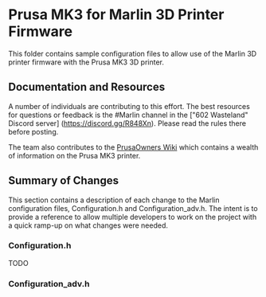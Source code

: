 # Prusa MK3 for Marlin 3D Printer Firmware

This folder contains sample configuration files to allow use of the Marlin 3D
printer firmware with the Prusa MK3 3D printer.

## Documentation and Resources

A number of individuals are contributing to this effort. The best resources
for questions or feedback is the #Marlin channel in the  ["602 Wasteland"
Discord server] (https://discord.gg/R848Xn). Please read the rules there before
posting.

The team also contributes to the [PrusaOwners
Wiki](https://github.com/PrusaOwners/prusaowners/wiki) which contains a wealth
of information on the Prusa MK3 printer.

## Summary of Changes

This section contains a description of each change to the Marlin configuration
files, Configuration.h and Configuration_adv.h.  The intent is to provide a
reference to allow multiple developers to work on the project with a quick
ramp-up on what changes were needed.

### Configuration.h

TODO

### Configuration_adv.h
